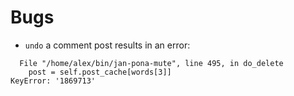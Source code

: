 Bugs
====

- `undo` a comment post results in an error:

```
  File "/home/alex/bin/jan-pona-mute", line 495, in do_delete
    post = self.post_cache[words[3]]
KeyError: '1869713'
```
  
